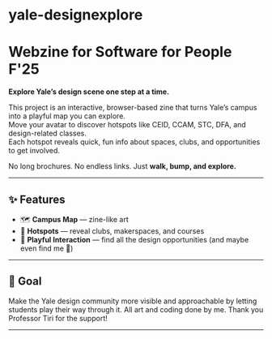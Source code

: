 # yale-designexplore
# Webzine for Software for People F'25

**Explore Yale’s design scene one step at a time.**  

This project is an interactive, browser-based zine that turns Yale’s campus into a playful map you can explore.  
Move your avatar to discover hotspots like CEID, CCAM, STC, DFA, and design-related classes.  
Each hotspot reveals quick, fun info about spaces, clubs, and opportunities to get involved.  

No long brochures. No endless links. Just **walk, bump, and explore.**

---

## ✨ Features
- 🗺️ **Campus Map** — zine-like art  
- 🔵 **Hotspots** — reveal clubs, makerspaces, and courses  
- 🎲 **Playful Interaction** — find all the design opportunities (and maybe even find me 👀)  

---

## 🎯 Goal
Make the Yale design community more visible and approachable by letting students play their way through it.
All art and coding done by me. Thank you Professor Tiri for the support!

---
